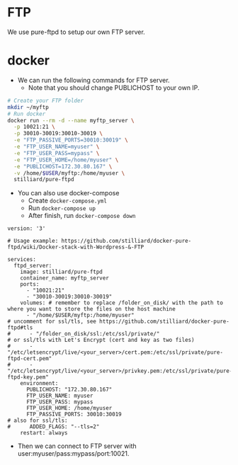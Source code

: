 # FTP

We use pure-ftpd to setup our own FTP server.

# docker

* We can run the following commands for FTP server.
  - Note that you should change PUBLICHOST to your own IP.

```bash
# Create your FTP folder
mkdir ~/myftp
# Run docker
docker run --rm -d --name myftp_server \
  -p 10021:21 \
  -p 30010-30019:30010-30019 \
  -e "FTP_PASSIVE_PORTS=30010:30019" \
  -e "FTP_USER_NAME=myuser" \
  -e "FTP_USER_PASS=mypass" \
  -e "FTP_USER_HOME=/home/myuser" \
  -e "PUBLICHOST=172.30.80.167" \
  -v /home/$USER/myftp:/home/myuser \
  stilliard/pure-ftpd
```

* You can also use docker-compose
  - Create `docker-compose.yml`
  - Run `docker-compose up`
  - After finish, run `docker-compose down`

```
version: '3'

# Usage example: https://github.com/stilliard/docker-pure-ftpd/wiki/Docker-stack-with-Wordpress-&-FTP

services:
  ftpd_server:
    image: stilliard/pure-ftpd
    container_name: myftp_server
    ports:
      - "10021:21"
      - "30010-30019:30010-30019"
    volumes: # remember to replace /folder_on_disk/ with the path to where you want to store the files on the host machine
      - "/home/$USER/myftp:/home/myuser"
# uncomment for ssl/tls, see https://github.com/stilliard/docker-pure-ftpd#tls
#      - "/folder_on_disk/ssl:/etc/ssl/private/"
# or ssl/tls with Let's Encrypt (cert and key as two files)
#      - "/etc/letsencrypt/live/<your_server>/cert.pem:/etc/ssl/private/pure-ftpd-cert.pem"
#      - "/etc/letsencrypt/live/<your_server>/privkey.pem:/etc/ssl/private/pure-ftpd-key.pem"
    environment:
      PUBLICHOST: "172.30.80.167"
      FTP_USER_NAME: myuser
      FTP_USER_PASS: mypass
      FTP_USER_HOME: /home/myuser
      FTP_PASSIVE_PORTS: 30010:30019
# also for ssl/tls:
#      ADDED_FLAGS: "--tls=2"
    restart: always
```

* Then we can connect to FTP server with user:myuser/pass:mypass/port:10021.
